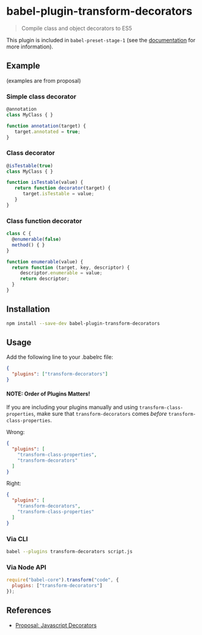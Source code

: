 # babel-plugin-transform-decorators

> Compile class and object decorators to ES5

This plugin is included in `babel-preset-stage-1` (see the [documentation](https://babeljs.io/docs/plugins/preset-stage-1/) for more information).

## Example

(examples are from proposal)

### Simple class decorator

```js
@annotation
class MyClass { }

function annotation(target) {
   target.annotated = true;
}
```

### Class decorator

```js
@isTestable(true)
class MyClass { }

function isTestable(value) {
   return function decorator(target) {
      target.isTestable = value;
   }
}
```

### Class function decorator

```js
class C {
  @enumerable(false)
  method() { }
}

function enumerable(value) {
  return function (target, key, descriptor) {
     descriptor.enumerable = value;
     return descriptor;
  }
}
```

## Installation

```sh
npm install --save-dev babel-plugin-transform-decorators
```

## Usage

Add the following line to your .babelrc file:

```json
{
  "plugins": ["transform-decorators"]
}
```

#### NOTE: Order of Plugins Matters!

If you are including your plugins manually and using `transform-class-properties`, make sure that `transform-decorators` comes *before* `transform-class-properties`.

Wrong:

```json
{
  "plugins": [
    "transform-class-properties",
    "transform-decorators"
  ]
}
```

Right:

```json
{
  "plugins": [
    "transform-decorators",
    "transform-class-properties"
  ]
}
```

### Via CLI

```sh
babel --plugins transform-decorators script.js
```

### Via Node API

```javascript
require("babel-core").transform("code", {
  plugins: ["transform-decorators"]
});
```

## References

* [Proposal: Javascript Decorators](https://github.com/wycats/javascript-decorators/blob/master/README.md)
